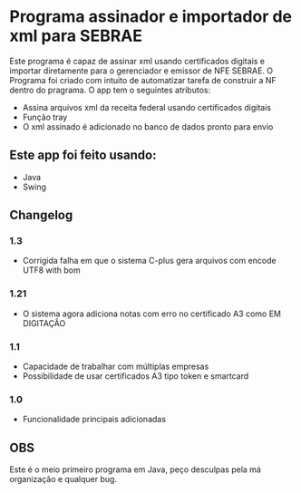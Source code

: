 # Programa assinador e importador de xml para SEBRAE
Este programa é capaz de assinar xml usando certificados digitais e importar diretamente para o gerenciador e emissor de NFE SEBRAE. O Programa foi criado com intuito de automatizar tarefa de construir a NF dentro do pragrama. O app tem o seguintes atributos:
  - Assina arquivos xml da receita federal usando certificados digitais
  - Função tray
  - O xml assinado é adicionado no banco de dados pronto para envio
## Este app foi feito usando:
  - Java
  - Swing


## Changelog
### 1.3
  - Corrigida falha em que o sistema C-plus gera arquivos com encode UTF8 with bom
### 1.21
  - O sistema agora adiciona notas com erro no certificado A3 como EM DIGITAÇÂO
### 1.1
  - Capacidade de trabalhar com múltiplas empresas
  - Possibilidade de usar certificados A3 tipo token e smartcard
### 1.0
  - Funcionalidade principais adicionadas

## OBS
Este é o meio primeiro programa em Java, peço desculpas pela má organização e qualquer bug.